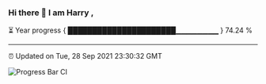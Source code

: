### Hi there 👋 I am Harry , 

⏳ Year progress { ██████████████████████▁▁▁▁▁▁▁▁ } 74.24 %

---

⏰ Updated on Tue, 28 Sep 2021 23:30:32 GMT

![Progress Bar CI](https://github.com/duykhang68/duykhang68/workflows/Progress%20Bar%20CI/badge.svg)
